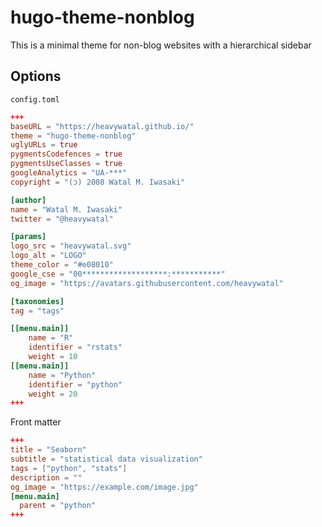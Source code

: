 # hugo-theme-nonblog

This is a minimal theme for non-blog websites with a hierarchical sidebar

## Options

`config.toml`

```toml
+++
baseURL = "https://heavywatal.github.io/"
theme = "hugo-theme-nonblog"
uglyURLs = true
pygmentsCodefences = true
pygmentsUseClasses = true
googleAnalytics = "UA-***"
copyright = "(ɔ) 2008 Watal M. Iwasaki"

[author]
name = "Watal M. Iwasaki"
twitter = "@heavywatal"

[params]
logo_src = "heavywatal.svg"
logo_alt = "LOGO"
theme_color = "#e08010"
google_cse = "00*******************:***********"
og_image = "https://avatars.githubusercontent.com/heavywatal"

[taxonomies]
tag = "tags"

[[menu.main]]
    name = "R"
    identifier = "rstats"
    weight = 10
[[menu.main]]
    name = "Python"
    identifier = "python"
    weight = 20
+++
```

Front matter

```toml
+++
title = "Seaborn"
subtitle = "statistical data visualization"
tags = ["python", "stats"]
description = ""
og_image = "https://example.com/image.jpg"
[menu.main]
  parent = "python"
+++
```
